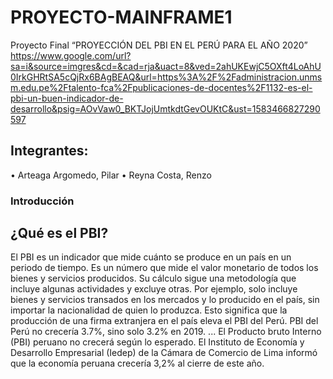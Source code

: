 # PROYECTO-MAINFRAME1
Proyecto Final “PROYECCIÓN DEL PBI EN EL PERÚ PARA EL AÑO 2020”
 https://www.google.com/url?sa=i&source=imgres&cd=&cad=rja&uact=8&ved=2ahUKEwjC5OXft4LoAhU0IrkGHRtSA5cQjRx6BAgBEAQ&url=https%3A%2F%2Fadministracion.unmsm.edu.pe%2Ftalento-fca%2Fpublicaciones-de-docentes%2F1132-es-el-pbi-un-buen-indicador-de-desarrollo&psig=AOvVaw0_BKTJojUmtkdtGevOUKtC&ust=1583466827290597
## Integrantes:
•	Arteaga Argomedo, Pilar
•	Reyna Costa, Renzo
### Introducción 
## ¿Qué es el PBI?
 El PBI es un indicador que mide cuánto se produce en un país en un periodo de tiempo. Es un número que mide el valor monetario de todos los bienes y servicios producidos. Su cálculo sigue una metodología que incluye algunas actividades y excluye otras. Por ejemplo, solo incluye bienes y servicios transados en los mercados y lo producido en el país, sin importar la nacionalidad de quien lo produzca. Esto significa que la producción de una firma extranjera en el país eleva el PBI del Perú.
PBI del Perú no crecería 3.7%, sino solo 3.2% en 2019. ... El Producto bruto Interno (PBI) peruano no crecerá según lo esperado. El Instituto de Economía y Desarrollo Empresarial (Iedep) de la Cámara de Comercio de Lima informó que la economía peruana crecería 3,2% al cierre de este año.


